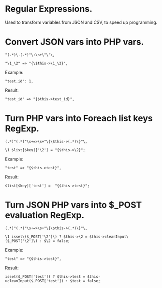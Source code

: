 # Regular Expressions.

Used to transform variables from JSON and CSV, to speed up programming.

# Convert JSON vars into PHP vars.
```
"(.*)\.(.*)"\:\s+\"\"\,

"\1_\2" => "{\$this->\1_\2}", 
```
Example:
```
"test.id": 1,
```
Result:
```
"test_id" => "{$this->test_id}",
```

# Turn PHP vars into Foreach list keys RegExp.
```
(.*)"(.*)"\s+=>\s+"\{\$this->(.*)\}"\,

\1 $list[$key]['\2'] = "{$this->\2}";
```
Example:
```
"test" => "{$this->test}",
```
Result:
```
$list[$key]['test'] =  "{$this->test}";
```

# Turn JSON PHP vars into $_POST evaluation RegExp.
```
(.*)"(.*)"\s+=>\s+"\{\$this->(.*)\}"\,

\1 isset\($_POST['\2']\) ? $this->\2 = $this->cleanInput\($_POST['\2']\) : $\2 = false;  
```
Example:
```
"test" => "{$this->test}",
```
Result:
```
isset($_POST['test']) ? $this->test = $this->cleanInput($_POST['test']) : $test = false; 
```
